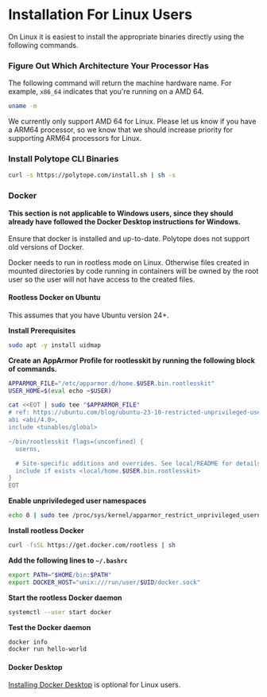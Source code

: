 # Installation For Linux Users

On Linux it is easiest to install the appropriate binaries directly using the following commands.&#x20;

### Figure Out Which Architecture Your Processor Has

The following command will return the machine hardware name. For example, `x86_64` indicates that you're running on a AMD 64.&#x20;

```bash
uname -m
```

We currently only support AMD 64 for Linux. Please let us know if you have a ARM64 processor, so we know that we should increase priority for supporting ARM64 processors for Linux.&#x20;

### Install Polytope CLI Binaries

```bash
curl -s https://polytope.com/install.sh | sh -s
```

### Docker&#x20;

**This section is not applicable to Windows users, since they should already have followed the Docker Desktop instructions for Windows.** \
\
Ensure that docker is installed and up-to-date. Polytope does not support old versions of Docker.&#x20;

Docker needs to run in rootless mode on Linux. Otherwise files created in mounted directories by code running in containers will be owned by the root user so the user will not have access to the created files.&#x20;

#### Rootless Docker on Ubuntu

This assumes that you have Ubuntu version 24+.

**Install Prerequisites**

```bash
sudo apt -y install uidmap
```

**Create an AppArmor Profile for rootlesskit by running the following block of commands.**

```bash
APPARMOR_FILE="/etc/apparmor.d/home.$USER.bin.rootlesskit"
USER_HOME=$(eval echo ~$USER)

cat <<EOT | sudo tee "$APPARMOR_FILE"
# ref: https://ubuntu.com/blog/ubuntu-23-10-restricted-unprivileged-user-namespaces
abi <abi/4.0>,
include <tunables/global>

~/bin/rootlesskit flags=(unconfined) {
  userns,

  # Site-specific additions and overrides. See local/README for details.
  include if exists <local/home.$USER.bin.rootlesskit>
}
EOT
```

**Enable unpriviledeged user namespaces**

```bash
echo 0 | sudo tee /proc/sys/kernel/apparmor_restrict_unprivileged_userns
```

**Install rootless Docker**

```bash
curl -fsSL https://get.docker.com/rootless | sh
```

**Add the following lines to `~/.bashrc`**

```bash
export PATH="$HOME/bin:$PATH"
export DOCKER_HOST="unix:///run/user/$UID/docker.sock"
```

**Start the rootless Docker daemon**

```bash
systemctl --user start docker
```

**Test the Docker daemon**

```bash
docker info
docker run hello-world
```



#### **Docker Desktop**

[Installing Docker Desktop](https://docs.docker.com/desktop/install/linux-install/) is optional for Linux users.
